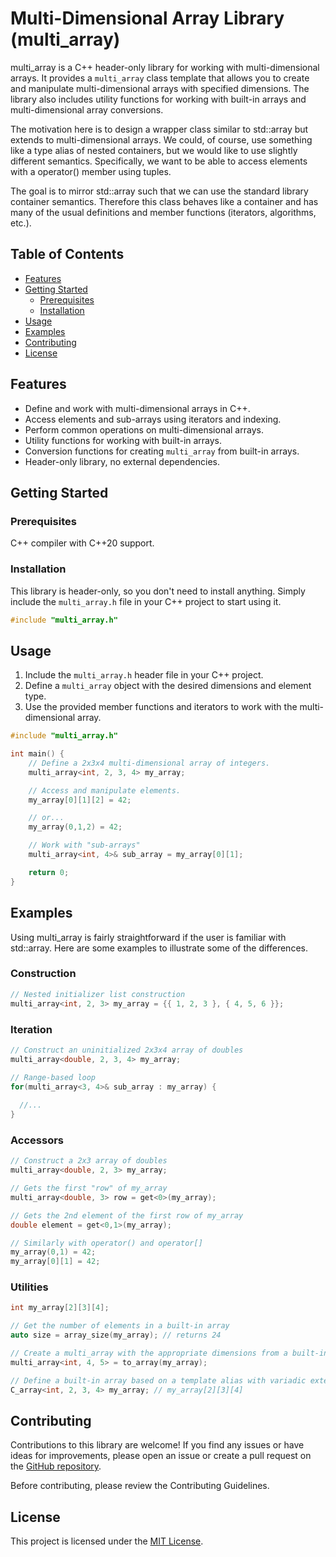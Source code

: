 # Multi-Dimensional Array Library (multi_array)

multi_array is a C++ header-only library for working with multi-dimensional arrays. It provides a `multi_array` class template that allows you to create and manipulate multi-dimensional arrays with specified dimensions. The library also includes utility functions for working with built-in arrays and multi-dimensional array conversions.

The motivation here is to design a wrapper class similar to std::array but extends to multi-dimensional arrays. We could, of course, use something like a type alias of nested containers, but we would like to use slightly different semantics. Specifically, we want to be able to access elements with a operator() member using tuples.

The goal is to mirror std::array such that we can use the standard library container semantics. Therefore this class behaves like a container and has many of the usual definitions and member functions (iterators, algorithms, etc.).

## Table of Contents

- [Features](#features)
- [Getting Started](#getting-started)
  - [Prerequisites](#prerequisites)
  - [Installation](#installation)
- [Usage](#usage)
- [Examples](#examples)
- [Contributing](#contributing)
- [License](#license)

## Features

- Define and work with multi-dimensional arrays in C++.
- Access elements and sub-arrays using iterators and indexing.
- Perform common operations on multi-dimensional arrays.
- Utility functions for working with built-in arrays.
- Conversion functions for creating `multi_array` from built-in arrays.
- Header-only library, no external dependencies.

## Getting Started

### Prerequisites

C++ compiler with C++20 support.

### Installation

This library is header-only, so you don't need to install anything. Simply include the `multi_array.h` file in your C++ project to start using it.

```cpp
#include "multi_array.h"
```

## Usage

1. Include the `multi_array.h` header file in your C++ project.
2. Define a `multi_array` object with the desired dimensions and element type.
3. Use the provided member functions and iterators to work with the multi-dimensional array.

```cpp
#include "multi_array.h"

int main() {
    // Define a 2x3x4 multi-dimensional array of integers.
    multi_array<int, 2, 3, 4> my_array;

    // Access and manipulate elements.
    my_array[0][1][2] = 42;

    // or...
    my_array(0,1,2) = 42;

    // Work with "sub-arrays"
    multi_array<int, 4>& sub_array = my_array[0][1]; 

    return 0;
}
```


## Examples

Using multi_array is fairly straightforward if the user is familiar with std::array. Here are some examples to illustrate some of the differences.

### Construction
```cpp
// Nested initializer list construction
multi_array<int, 2, 3> my_array = {{ 1, 2, 3 }, { 4, 5, 6 }}; 
```

### Iteration
```cpp
// Construct an uninitialized 2x3x4 array of doubles
multi_array<double, 2, 3, 4> my_array;

// Range-based loop
for(multi_array<3, 4>& sub_array : my_array) {
  
  //...
}
```

### Accessors
```cpp
// Construct a 2x3 array of doubles
multi_array<double, 2, 3> my_array;

// Gets the first "row" of my_array
multi_array<double, 3> row = get<0>(my_array);

// Gets the 2nd element of the first row of my_array
double element = get<0,1>(my_array);

// Similarly with operator() and operator[]
my_array(0,1) = 42;
my_array[0][1] = 42;

```

### Utilities
```cpp
int my_array[2][3][4];

// Get the number of elements in a built-in array
auto size = array_size(my_array); // returns 24

// Create a multi_array with the appropriate dimensions from a built-in array.
multi_array<int, 4, 5> = to_array(my_array);

// Define a built-in array based on a template alias with variadic extents. C_array<int, 2, 3, ...> = int[2][3][]... 
C_array<int, 2, 3, 4> my_array; // my_array[2][3][4]

```

## Contributing

Contributions to this library are welcome! If you find any issues or have ideas for improvements, please open an issue or create a pull request on the [GitHub repository](https://github.com/tristan-bamford/multi_array).

Before contributing, please review the Contributing Guidelines.

## License

This project is licensed under the [MIT License](LICENSE).



